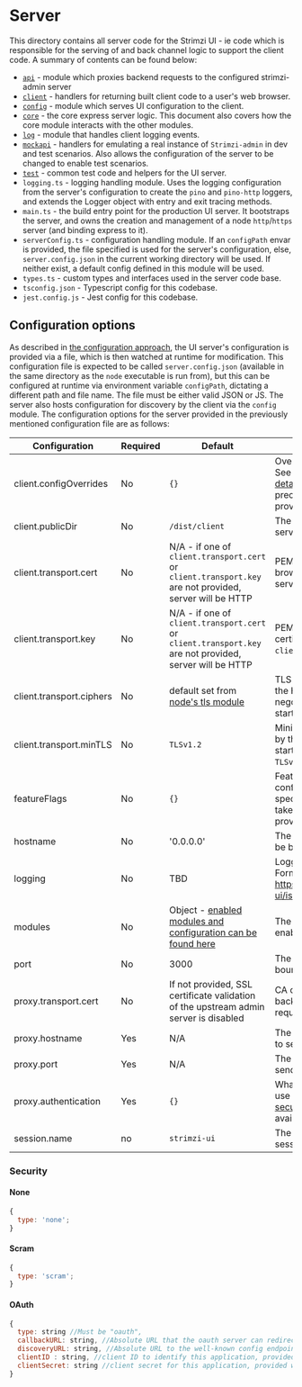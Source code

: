 # Server

This directory contains all server code for the Strimzi UI - ie code which is responsible for the serving of and back channel logic to support the client code. A summary of contents can be found below:

- [`api`](./api/README.md) - module which proxies backend requests to the configured strimzi-admin server
- [`client`](./client/README.md) - handlers for returning built client code to a user's web browser.
- [`config`](./config/README.md) - module which serves UI configuration to the client.
- [`core`](./core/README.md) - the core express server logic. This document also covers how the core module interacts with the other modules.
- [`log`](./log/README.md) - module that handles client logging events.
- [`mockapi`](./mockapi/README.md) - handlers for emulating a real instance of `Strimzi-admin` in dev and test scenarios. Also allows the configuration of the server to be changed to enable test scenarios.
- [`test`](./test/README.md) - common test code and helpers for the UI server.
- `logging.ts` - logging handling module. Uses the logging configuration from the server's configuration to create the `pino` and `pino-http` loggers, and extends the Logger object with entry and exit tracing methods.
- `main.ts` - the build entry point for the production UI server. It bootstraps the server, and owns the creation and management of a node `http`/`https` server (and binding express to it).
- `serverConfig.ts` - configuration handling module. If an `configPath` envar is provided, the file specified is used for the server's configuration, else, `server.config.json` in the current working directory will be used. If neither exist, a default config defined in this module will be used.
- `types.ts` - custom types and interfaces used in the server code base.
- `tsconfig.json` - Typescript config for this codebase.
- `jest.config.js` - Jest config for this codebase.

## Configuration options

As described in [the configuration approach](../docs/Architecture.md#configuration-and-feature-flagging), the UI server's configuration is provided via a file, which is then watched at runtime for modification. This configuration file is expected to be called `server.config.json` (available in the same directory as the `node` executable is run from), but this can be configured at runtime via environment variable `configPath`, dictating a different path and file name. The file must be either valid JSON or JS. The server also hosts configuration for discovery by the client via the `config` module. The configuration options for the server provided in the previously mentioned configuration file are as follows:

| Configuration            | Required | Default                                                                                                                | Purpose                                                                                                                                                             |
| ------------------------ | -------- | ---------------------------------------------------------------------------------------------------------------------- | ------------------------------------------------------------------------------------------------------------------------------------------------------------------- |
| client.configOverrides   | No       | `{}`                                                                                                                   | Overrides to send to the client. See [client configuration for further details](#client-configuration). These values will take precedence over any others provided. |
| client.publicDir         | No       | `/dist/client`                                                                                                         | The location of the built client to serve.                                                                                                                          |
| client.transport.cert    | No       | N/A - if one of `client.transport.cert` or `client.transport.key` are not provided, server will be HTTP                | PEM certificate presented to browsers on connecting to the UI server.                                                                                               |
| client.transport.key     | No       | N/A - if one of `client.transport.cert` or `client.transport.key` are not provided, server will be HTTP                | PEM certificate private key for the certificate provided in `client.transport.cert`.                                                                                |
| client.transport.ciphers | No       | default set from [node's tls module](https://nodejs.org/api/tls.html#tls_modifying_the_default_tls_cipher_suite)       | TLS ciphers used/supported by the HTTPS server for client negotiation. Only applies if starting an HTTPS server.                                                    |
| client.transport.minTLS  | No       | `TLSv1.2`                                                                                                              | Minimum TLS version supported by the server. Only applies if starting an HTTPS server. Set to `TLSv1.2` for browser compatibility.                                  |
| featureFlags             | No       | `{}`                                                                                                                   | Feature flag overrides to set. The configuration is as per the format specified [here](#feature-flags). These values will take precedence over any others provided. |
| hostname                 | No       | '0.0.0.0'                                                                                                              | The hostname the UI server will be bound to.                                                                                                                        |
| logging                  | No       | TBD                                                                                                                    | Logging configuration settings. Format to be defined in https://github.com/strimzi/strimzi-ui/issues/24                                                             |
| modules                  | No       | Object - [enabled modules and configuration can be found here](../docs/Architecture.md#router-controller-data-pattern) | The modules which are either enabled or disabled.                                                                                                                   |
| port                     | No       | 3000                                                                                                                   | The port the UI server will be bound to.                                                                                                                            |
| proxy.transport.cert     | No       | If not provided, SSL certificate validation of the upstream admin server is disabled                                   | CA certificate in PEM format of the backend admin server api requests are to be sent to.                                                                            |
| proxy.hostname           | Yes      | N/A                                                                                                                    | The hostname of the admin server to send api requests to.                                                                                                           |
| proxy.port               | Yes      | N/A                                                                                                                    | The port of the admin server to send api requests to.                                                                                                               |
| proxy.authentication     | Yes      | `{}`                                                                                                                   | What authentication strategy to use to authenticate users. See [the security section](#security) for details of the available options.                              |
| session.name             | no       | `strimzi-ui`                                                                                                           | The name used to identify the session cookie                                                                                                                        |

### Security

#### None

```js
{
  type: 'none';
}
```

#### Scram

```js
{
  type: 'scram';
}
```

#### OAuth

```js
{
  type: string //Must be "oauth",
  callbackURL: string, //Absolute URL that the oauth server can redirect to. The path must be '/auth/callback',
  discoveryURL: string, //Absolute URL to the well-known config endpoint on the OAUTH server
  clientID : string, //client ID to identify this application, provided when registering with OAUTH server
  clientSecret: string //client secret for this application, provided when registering with OAUTH server
}
```
